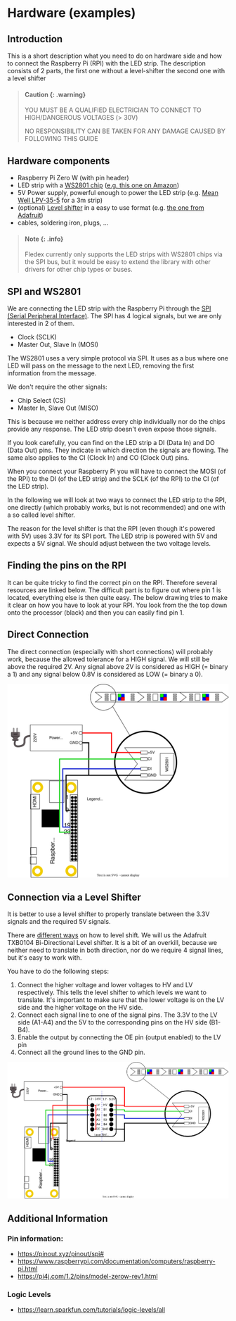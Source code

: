 <!--
Copyright 2023, Matthias Reik <fledex@reik.org>

SPDX-License-Identifier: Apache-2.0
-->

# Hardware (examples)
## Introduction
This is a short description what you need to do on hardware side and how
to connect the Raspberry Pi (RPI) with the LED strip.
The description consists of 2 parts, the first one without a level-shifter
the second one with a level shifter


> #### Caution {: .warning}
> 
> YOU MUST BE A QUALIFIED ELECTRICIAN TO CONNECT TO HIGH/DANGEROUS VOLTAGES (> 30V)
> 
> NO RESPONSIBILITY CAN BE TAKEN FOR ANY DAMAGE CAUSED BY FOLLOWING THIS GUIDE

## Hardware components
* Raspberry Pi Zero W (with pin header)
* LED strip with a [WS2801 chip](https://cdn-shop.adafruit.com/datasheets/WS2801.pdf) ([e.g. this one on Amazon](https://amzn.eu/d/cPdgigY))
* 5V Power supply, powerful enough to power the LED strip (e.g. [Mean Well LPV-35-5](https://www.meanwell.com/webapp/product/search.aspx?prod=LPV-35) for a 3m strip)
* (optional) [Level shifter](https://www.ti.com/product/TXB0104?qgpn=txb0104) in a easy to use format (e.g. [the one from Adafruit](https://www.adafruit.com/product/1875))
* cables, soldering iron, plugs, ...

> #### Note {: .info}
> 
> Fledex currently only supports the LED strips with WS2801 chips via the SPI bus, but it
> would be easy to extend the library with other drivers for other chip types or buses.

## SPI and WS2801 
We are connecting the LED strip with the Raspberry Pi through the [SPI (Serial Peripheral Interface)](https://en.wikipedia.org/wiki/Serial_Peripheral_Interface). The SPI has 4 logical signals, but we are only interested in 2 of them.

* Clock (SCLK)
* Master Out, Slave In (MOSI)

The WS2801 uses a very simple protocol via SPI. It uses as a bus where one LED will pass on the message to the next LED, removing the first information from the message. 

We don't require the other signals:

* Chip Select (CS)
* Master In, Slave Out (MISO)  

This is because we neither address every chip individually nor do the chips provide any response. The LED strip doesn't even expose those signals.

If you look carefully, you can find on the LED strip a DI (Data In) and DO (Data Out) pins. They indicate in which direction the signals are flowing. The same also applies to the CI (Clock In) and CO (Clock Out) pins. 

When you connect your Raspberry Pi you will have to connect the MOSI (of the RPI) to the DI (of the LED strip) and the SCLK (of the RPI) to the CI (of the LED strip).

In the following we will look at two ways to connect the LED strip to the RPI, one directly (which probably works, but is not recommended) and one with a so called level shifter.

The reason for the level shifter is that the RPI (even though it's powered with 5V) uses 3.3V for its SPI port. The LED strip is powered with 5V and expects a 5V signal. We should adjust between the two voltage levels.

## Finding the pins on the RPI

It can be quite tricky to find the correct pin on the RPI. Therefore several resources are linked below. The difficult part is to figure out where pin 1 is located, everything else is then quite easy.
The below drawing tries to make it clear on how you have to look at your RPI. You look from the the top down onto the processor (black) and then you can easily find pin 1.

## Direct Connection

The direct connection (especially with short connections) will probably work, because the allowed tolerance for a HIGH signal. We will still be above the required 2V. Any signal above 2V is considered as HIGH (= binary a 1) and any signal below 0.8V is considered as LOW (= binary a 0). 

![direct connection](assets/hardware.drawio.svg "Direct connection")

## Connection via a Level Shifter
It is better to use a level shifter to properly translate between the 3.3V signals and the required 5V signals.

There are [different ways](https://electronics.stackexchange.com/questions/82104/single-transistor-level-up-shifter/82112#82112) on how to level shift. We will us the Adafruit TXB0104 Bi-Directional Level shifter. It is a bit of an overkill, because we neither need to translate in both direction, nor do we require 4 signal lines, but it's easy to work with.

You have to do the following steps:

1. Connect the higher voltage and lower voltages to HV and LV respectively. This tells the level shifter to which levels we want to translate. It's important to make sure that the lower voltage is on the LV side and the higher voltage on the HV side.
2. Connect each signal line to one of the signal pins. The 3.3V to the LV side (A1-A4) and the 5V to the corresponding pins on the HV side (B1-B4).
3. Enable the output by connecting the OE pin (output enabled) to the LV pin
4. Connect all the ground lines to the GND pin.

![Connection with Level shifter](assets/hardware-Page-2.drawio.svg)

## Additional Information
### Pin information:
* https://pinout.xyz/pinout/spi# 
* https://www.raspberrypi.com/documentation/computers/raspberry-pi.html
* https://pi4j.com/1.2/pins/model-zerow-rev1.html

### Logic Levels
* https://learn.sparkfun.com/tutorials/logic-levels/all

